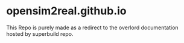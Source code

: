 # opensim2real.github.io


This Repo is purely made as a redirect to the overlord documentation hosted by superbuild repo.
